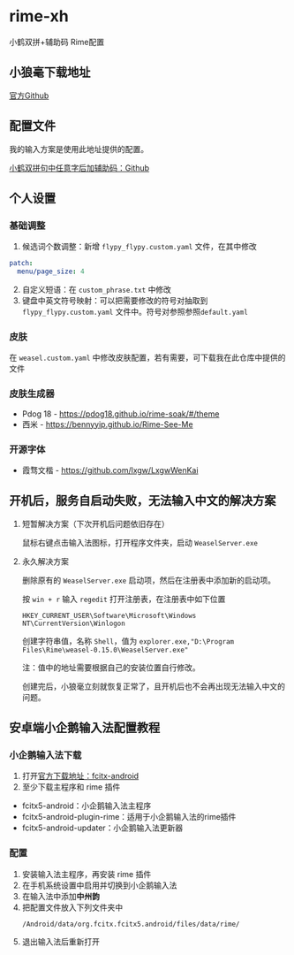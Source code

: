 # rime-xh
小鹤双拼+辅助码 Rime配置

## 小狼毫下载地址
[官方Github](https://github.com/rime/weasel/releases)

## 配置文件

我的输入方案是使用此地址提供的配置。

[小鹤双拼句中任意字后加辅助码：Github](https://github.com/gaboolic/rime-shuangpin-fuzhuma)


## 个人设置

### 基础调整

1. 候选词个数调整：新增 `flypy_flypy.custom.yaml` 文件，在其中修改
```yaml
patch:
  menu/page_size: 4
```

2. 自定义短语：在 `custom_phrase.txt` 中修改
3. 键盘中英文符号映射：可以把需要修改的符号对抽取到 `flypy_flypy.custom.yaml` 文件中。符号对参照参照`default.yaml`

### 皮肤

在 `weasel.custom.yaml` 中修改皮肤配置，若有需要，可下载我在此仓库中提供的文件

### 皮肤生成器

- Pdog 18 - https://pdog18.github.io/rime-soak/#/theme
- 西米 -  https://bennyyip.github.io/Rime-See-Me

### 开源字体

- 霞骛文楷 - https://github.com/lxgw/LxgwWenKai


## 开机后，服务自启动失败，无法输入中文的解决方案

1. 短暂解决方案（下次开机后问题依旧存在）
  
   鼠标右键点击输入法图标，打开程序文件夹，启动 `WeaselServer.exe`

2. 永久解决方案
   
   删除原有的 `WeaselServer.exe` 启动项，然后在注册表中添加新的启动项。
   
   按 `win + r` 输入 `regedit` 打开注册表，在注册表中如下位置
   ```
   HKEY_CURRENT_USER\Software\Microsoft\Windows NT\CurrentVersion\Winlogon 
   ```
   创建字符串值，名称 `Shell`，值为 `explorer.exe,"D:\Program Files\Rime\weasel-0.15.0\WeaselServer.exe"` 

   注：值中的地址需要根据自己的安装位置自行修改。

   创建完后，小狼毫立刻就恢复正常了，且开机后也不会再出现无法输入中文的问题。


## 安卓端小企鹅输入法配置教程

### 小企鹅输入法下载

1. 打开[官方下载地址：fcitx-android](https://jenkins.fcitx-im.org/job/android/)
2. 至少下载主程序和 rime 插件

- fcitx5-android：小企鹅输入法主程序
- fcitx5-android-plugin-rime：适用于小企鹅输入法的rime插件
- fcitx5-android-updater：小企鹅输入法更新器

### 配置
1. 安装输入法主程序，再安装 rime 插件
2. 在手机系统设置中启用并切换到小企鹅输入法
3. 在输入法中添加**中州韵**
4. 把配置文件放入下列文件夹中
   ```
   /Android/data/org.fcitx.fcitx5.android/files/data/rime/
   ```
5. 退出输入法后重新打开   
